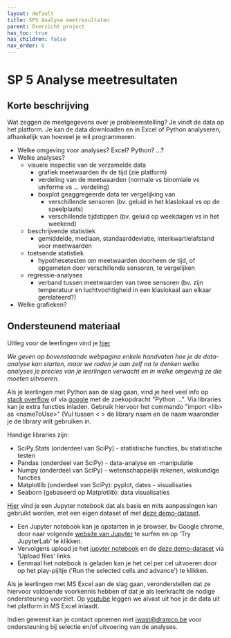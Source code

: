 ```yaml
---
layout: default
title: SP5 Analyse meetresultaten
parent: Overzicht project
has_toc: true
has_children: false
nav_order: 6
---
```


# SP 5 Analyse meetresultaten

## Korte beschrijving

Wat zeggen de meetgegevens over je probleemstelling?
Je vindt de data op het platform. Je kan de data downloaden en in Excel of Python analyseren, afhankelijk van hoeveel je wil programmeren.
* Welke omgeving voor analyses? Excel? Python? ...?
* Welke analyses? 
    * visuele inspectie van de verzamelde data 
        * grafiek meetwaarden ifv de tijd (zie platform)
        * verdeling van de meetwaarden (normale vs binomiale vs uniforme vs ... verdeling)
        * boxplot geaggregeerde data ter vergelijking van 
            * verschillende sensoren (bv. geluid in het klaslokaal vs op de speelplaats)
            * verschillende tijdstippen (bv. geluid op weekdagen vs in het weekend)
    * beschrijvende statistiek
        * gemiddelde, mediaan, standaarddeviatie, interkwartielafstand voor meetwaarden
    * toetsende statistiek
        * hypothesetesten om meetwaarden doorheen de tijd, of opgemeten door verschillende sensoren, te vergelijken
    * regressie-analyses
        * verband tussen meetwaarden van twee sensoren (bv. zijn temperatuur en luchtvochtigheid in een klaslokaal aan elkaar gerelateerd?)
* Welke grafieken?

## Ondersteunend materiaal
Uitleg voor de leerlingen vind je [hier](https://dramco-iwast.github.io/handleiding-voor-leerlingen/SP5/analyse.html)

_We geven op bovenstaande webpagina enkele handvaten hoe je de data-analyse kan starten, maar we raden je aan zelf na te denken welke analyses je precies van je leerlingen verwacht en in welke omgeving ze die moeten uitvoeren._

Als je leerlingen met Python aan de slag gaan, vind je heel veel info op [stack overflow](https://stackoverflow.com/) of via [google](https://www.google.com/) met de zoekopdracht "Python ...".
Via libraries kan je extra functies inladen. Gebruik hiervoor het commando "import \<lib\> as \<nameToUse\>" (Vul tussen \< \> de library naam en de naam waaronder je de library wilt gebruiken in.

Handige libraries zijn:
* SciPy.Stats (onderdeel van SciPy) - statistische functies, bv statistische testen
* Pandas (onderdeel van SciPy) - data-analyse en -manipulatie
* Numpy (onderdeel van SciPy) - wetenschappelijk rekenen, wiskundige functies
* Matplotlib (onderdeel van SciPy): pyplot, dates - visualisaties
* Seaborn (gebaseerd op Matplotlib): data visualisaties

[Hier](./../assets/files/demo_python/python_demo.ipynb) vind je een Jupyter notebook dat als basis en mits aanpassingen kan gebruikt worden, met een eigen dataset of met [deze demo-dataset](./../assets/files/demo_python/iwast-the-chamber-of-secrets.csv).
* Een Jupyter notebook kan je opstarten in je browser, bv Google chrome, door naar volgende [website van Jupyter](https://jupyter.org/try) te surfen en op 'Try JupyterLab' te klikken. 
* Vervolgens upload je het [jupyter notebook](./../assets/files/demo_python/python_demo.ipynb) en de [deze demo-dataset](./../assets/files/demo_python/iwast-the-chamber-of-secrets.csv) via 'Upload files' links. 
* Eenmaal het notebook is geladen kan je het cel per cel uitvoeren door op het play-pijltje ('Run the selected cells and advance') te klikken.

Als je leerlingen met MS Excel aan de slag gaan, veronderstellen dat ze hiervoor voldoende voorkennis hebben of dat je als leerkracht de nodige ondersteuning voorziet. Op [youtube](https://www.youtube.com/watch?v=6gvMOkCW0ug) leggen we alvast uit hoe je de data uit het platform in MS Excel inlaadt.

Indien gewenst kan je contact opnemen met iwast@dramco.be voor ondersteuning bij selectie en/of uitvoering van de analyses.

